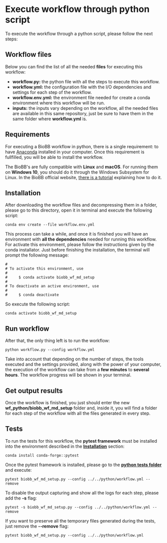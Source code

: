 # <a name="execute-wf"></a>Execute workflow through python script

To execute the workflow through a python script, please follow the next steps:

## <a name="files"></a>Workflow files

Below you can find the list of all the needed **files** for executing this workflow:

* **workflow.py:** the python file with all the steps to execute this workflow.
* **workflow.yml:** the configuration file with the I/O dependencies and settings for each step of the workflow.
* **workflow.env.yml:** the environment file needed for create a conda environment where this workflow will be run.
* **inputs:** the inputs vary depending on the workflow, all the needed files are available in this same repository, just be sure to have them in the same folder where **workflow.yml** is.

## <a name="requirements"></a>Requirements

For executing a BioBB workflow in python, there is a single requirement: to have [Anaconda](https://docs.anaconda.com/anaconda/install/index.html) installed in your computer. Once this requirement is fullfilled, you will be able to install the workflow.

The BioBB's are fully compatible with **Linux** and **macOS**. For running them on **Windows 10**, you should do it through the Windows Subsystem for Linux. In the BioBB official website, [there is a tutorial](https://mmb.irbbarcelona.org/biobb/availability/tutorials/windows) explaining how to do it.

## <a name="installation"></a>Installation

After downloading the workflow files and decompressing them in a folder, please go to this directory, open it in terminal and execute the following script:

    conda env create --file workflow.env.yml

This process can take a while, and once it is finished you will have an environment with **all the dependencies** needed for running this workflow. For activate this environment, please follow the instructions given by the conda installator. Just before finishing the installation, the terminal will prompt the following message:

```shell
#
# To activate this environment, use
#
#     $ conda activate biobb_wf_md_setup
#
# To deactivate an active environment, use
#
#     $ conda deactivate
```

So execute the following script:

    conda activate biobb_wf_md_setup

## <a name="run-wf"></a>Run workflow

After that, the only thing left is to run the workflow:

    python workflow.py --config workflow.yml

Take into account that depending on the number of steps, the tools executed and the settings provided, along with the power of your computer, the execution of the workflow can take from a **few minutes** to **several hours**. The workflow progress will be shown in your terminal.

## <a name="get-output"></a>Get output results

Once the workflow is finished, you just should enter the new **wf_python/biobb_wf_md_setup** folder and, inside it, you will find a folder for each step of the workflow with all the files generated in every step.

## <a name="tests"></a>Tests

To run the tests for this workflow, the **pytest framework** must be installed into the environment described in the [**Installation**](#installation) section:

    conda install conda-forge::pytest

Once the pytest framework is installed, please go to the [**python tests folder**](tests/python) and execute:

    pytest biobb_wf_md_setup.py --config ../../python/workflow.yml --remove

To disable the output capturing and show all the logs for each step, please add the **-s** flag:

    pytest -s biobb_wf_md_setup.py --config ../../python/workflow.yml --remove

If you want to preserve all the temporary files generated during the tests, just remove the **--remove** flag:

    pytest biobb_wf_md_setup.py --config ../../python/workflow.yml
